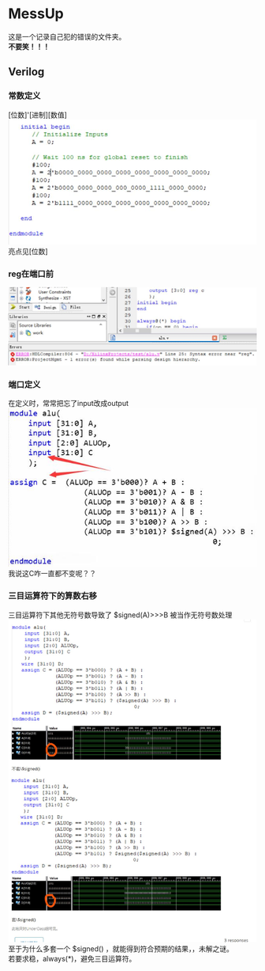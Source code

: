 # MessUp

这是一个记录自己犯的错误的文件夹。  
**不要笑！！！**

## Verilog

### 常数定义

[位数]'[进制][数值]  
![const](/MessUp/Verilog-1-literal.jpg)  
亮点见[位数]

### reg在端口前

![reg_before_ports](/MessUp/Verilog-4-reg_before_ports.jpg)

### 端口定义

在定义时，常常把忘了input改成output  
![ports_error](/MessUp/Verilog-2-ports_error.jpg)  
我说这C咋一直都不变呢？？  

### 三目运算符下的算数右移

三目运算符下其他无符号数导致了 $signed(A)>>>B 被当作无符号数处理  
![sra_error](/MessUp/Verilog-3-ternary_operator_sra.jpg)  
至于为什么多套一个 $signed() ，就能得到符合预期的结果，，未解之谜。  
若要求稳，always(*)，避免三目运算符。  
